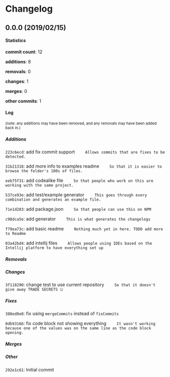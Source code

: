 # Changelog
## 0.0.0 (2019/02/15)
#### Statistics
**commit count**: 12

**additions**: 8

**removals**: 0

**changes**: 1

**merges**: 0

**other commits**: 1

#### Log
<small>(note: any additions may have been removed, and any removals may have been added back in.)</small>
##### Additions
 `223c6ecd`: add fix commit support
`    Allows commits that are fixes to be detected.`

 `31b21318`: add more info to examples readme
`    So that it is easier to browse the folder's 100s of files.`

 `eeb75f31`: add codealike file
`    So that people who work on this are working with the same project.`

 `537ce93e`: add test/example generator
`    This goes through every combination and generates an example file.`

 `71e1d283`: add package.json
`    So that people can use this on NPM`

 `c98dca5e`: add generator
`    This is what generates the changelogs`

 `f79ea73c`: add basic readme
`    Nothing much yet in here. TODO add more to Readme`

 `03a42bd4`: add intellij files
`    Allows people using IDEs based on the Intellij platform to have everything set up`

##### Removals

##### Changes
 `3f118290`: change test to use current repository
`    So that it doesn't give away TRADE SECRETS 🤐`

##### Fixes
 `388ed8e0`: fix using `mergeCommits` instead of `fixCommits`

 `0db93166`: fix code block not showing everything
`    It wasn't working because one of the values was on the same line as the code block opening.`

##### Merges

##### Other
 `292e1c61`: Initial commit

